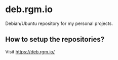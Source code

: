 # deb.rgm.io
Debian/Ubuntu repository for my personal projects.

## How to setup the repositories?
Visit https://deb.rgm.io/
